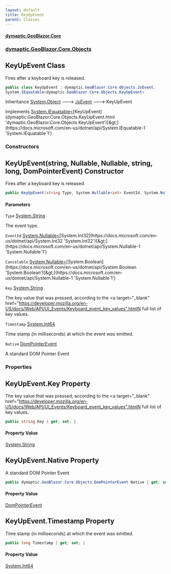 ```yaml
---
layout: default
title: KeyUpEvent
parent: Classes
---
```

#### [dymaptic.GeoBlazor.Core](index.html 'index')
### [dymaptic.GeoBlazor.Core.Objects](index.html#dymaptic.GeoBlazor.Core.Objects 'dymaptic.GeoBlazor.Core.Objects')

## KeyUpEvent Class

Fires after a keyboard key is released.

```csharp
public class KeyUpEvent : dymaptic.GeoBlazor.Core.Objects.JsEvent,
System.IEquatable<dymaptic.GeoBlazor.Core.Objects.KeyUpEvent>
```

Inheritance [System.Object](https://docs.microsoft.com/en-us/dotnet/api/System.Object 'System.Object') &#129106; [JsEvent](dymaptic.GeoBlazor.Core.Objects.JsEvent.html 'dymaptic.GeoBlazor.Core.Objects.JsEvent') &#129106; KeyUpEvent

Implements [System.IEquatable&lt;](https://docs.microsoft.com/en-us/dotnet/api/System.IEquatable-1 'System.IEquatable`1')[KeyUpEvent](dymaptic.GeoBlazor.Core.Objects.KeyUpEvent.html 'dymaptic.GeoBlazor.Core.Objects.KeyUpEvent')[&gt;](https://docs.microsoft.com/en-us/dotnet/api/System.IEquatable-1 'System.IEquatable`1')
### Constructors

<a name='dymaptic.GeoBlazor.Core.Objects.KeyUpEvent.KeyUpEvent(string,System.Nullable_int_,System.Nullable_bool_,string,long,dymaptic.GeoBlazor.Core.Objects.DomPointerEvent)'></a>

## KeyUpEvent(string, Nullable<int>, Nullable<bool>, string, long, DomPointerEvent) Constructor

Fires after a keyboard key is released.

```csharp
public KeyUpEvent(string Type, System.Nullable<int> EventId, System.Nullable<bool> Cancelable, string Key, long Timestamp, dymaptic.GeoBlazor.Core.Objects.DomPointerEvent Native);
```
#### Parameters

<a name='dymaptic.GeoBlazor.Core.Objects.KeyUpEvent.KeyUpEvent(string,System.Nullable_int_,System.Nullable_bool_,string,long,dymaptic.GeoBlazor.Core.Objects.DomPointerEvent).Type'></a>

`Type` [System.String](https://docs.microsoft.com/en-us/dotnet/api/System.String 'System.String')

The event type.

<a name='dymaptic.GeoBlazor.Core.Objects.KeyUpEvent.KeyUpEvent(string,System.Nullable_int_,System.Nullable_bool_,string,long,dymaptic.GeoBlazor.Core.Objects.DomPointerEvent).EventId'></a>

`EventId` [System.Nullable&lt;](https://docs.microsoft.com/en-us/dotnet/api/System.Nullable-1 'System.Nullable`1')[System.Int32](https://docs.microsoft.com/en-us/dotnet/api/System.Int32 'System.Int32')[&gt;](https://docs.microsoft.com/en-us/dotnet/api/System.Nullable-1 'System.Nullable`1')

<a name='dymaptic.GeoBlazor.Core.Objects.KeyUpEvent.KeyUpEvent(string,System.Nullable_int_,System.Nullable_bool_,string,long,dymaptic.GeoBlazor.Core.Objects.DomPointerEvent).Cancelable'></a>

`Cancelable` [System.Nullable&lt;](https://docs.microsoft.com/en-us/dotnet/api/System.Nullable-1 'System.Nullable`1')[System.Boolean](https://docs.microsoft.com/en-us/dotnet/api/System.Boolean 'System.Boolean')[&gt;](https://docs.microsoft.com/en-us/dotnet/api/System.Nullable-1 'System.Nullable`1')

<a name='dymaptic.GeoBlazor.Core.Objects.KeyUpEvent.KeyUpEvent(string,System.Nullable_int_,System.Nullable_bool_,string,long,dymaptic.GeoBlazor.Core.Objects.DomPointerEvent).Key'></a>

`Key` [System.String](https://docs.microsoft.com/en-us/dotnet/api/System.String 'System.String')

The key value that was pressed, according to the <a target="_blank" href="https://developer.mozilla.org/en-US/docs/Web/API/UI_Events/Keyboard_event_key_values".htmlN full list of key values</a>.

<a name='dymaptic.GeoBlazor.Core.Objects.KeyUpEvent.KeyUpEvent(string,System.Nullable_int_,System.Nullable_bool_,string,long,dymaptic.GeoBlazor.Core.Objects.DomPointerEvent).Timestamp'></a>

`Timestamp` [System.Int64](https://docs.microsoft.com/en-us/dotnet/api/System.Int64 'System.Int64')

Time stamp (in milliseconds) at which the event was emitted.

<a name='dymaptic.GeoBlazor.Core.Objects.KeyUpEvent.KeyUpEvent(string,System.Nullable_int_,System.Nullable_bool_,string,long,dymaptic.GeoBlazor.Core.Objects.DomPointerEvent).Native'></a>

`Native` [DomPointerEvent](dymaptic.GeoBlazor.Core.Objects.DomPointerEvent.html 'dymaptic.GeoBlazor.Core.Objects.DomPointerEvent')

A standard DOM Pointer Event
### Properties

<a name='dymaptic.GeoBlazor.Core.Objects.KeyUpEvent.Key'></a>

## KeyUpEvent.Key Property

The key value that was pressed, according to the <a target="_blank" href="https://developer.mozilla.org/en-US/docs/Web/API/UI_Events/Keyboard_event_key_values".htmlN full list of key values</a>.

```csharp
public string Key { get; set; }
```

#### Property Value
[System.String](https://docs.microsoft.com/en-us/dotnet/api/System.String 'System.String')

<a name='dymaptic.GeoBlazor.Core.Objects.KeyUpEvent.Native'></a>

## KeyUpEvent.Native Property

A standard DOM Pointer Event

```csharp
public dymaptic.GeoBlazor.Core.Objects.DomPointerEvent Native { get; set; }
```

#### Property Value
[DomPointerEvent](dymaptic.GeoBlazor.Core.Objects.DomPointerEvent.html 'dymaptic.GeoBlazor.Core.Objects.DomPointerEvent')

<a name='dymaptic.GeoBlazor.Core.Objects.KeyUpEvent.Timestamp'></a>

## KeyUpEvent.Timestamp Property

Time stamp (in milliseconds) at which the event was emitted.

```csharp
public long Timestamp { get; set; }
```

#### Property Value
[System.Int64](https://docs.microsoft.com/en-us/dotnet/api/System.Int64 'System.Int64')
